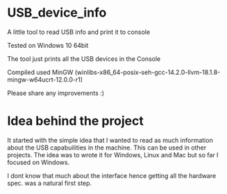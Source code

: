 # USB_device_info
A little tool to read USB info and print it to console

Tested on Windows 10 64bit

The tool just prints all the USB devices in the Console

Compiled used MinGW
(winlibs-x86_64-posix-seh-gcc-14.2.0-llvm-18.1.8-mingw-w64ucrt-12.0.0-r1)

Please share any improvements :)

# Idea behind the project
It started with the simple idea that I wanted to read as much information about the USB capabuilities in the machine.
This can be used in other projects. The idea was to wrote it for Windows, Linux and Mac but so far I focused on Windows. 

I dont know that much about the interface hence getting all the hardware spec. was a natural first step.


